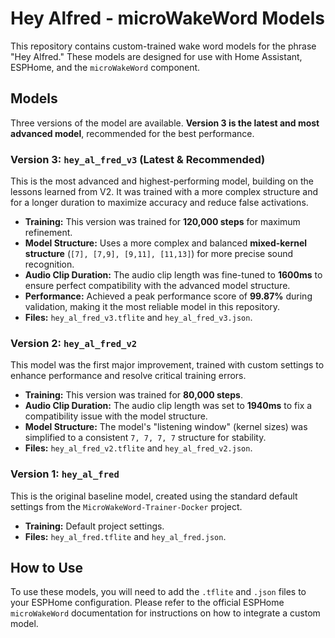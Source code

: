 # Hey Alfred - microWakeWord Models

This repository contains custom-trained wake word models for the phrase "Hey Alfred." These models are designed for use with Home Assistant, ESPHome, and the `microWakeWord` component.

## Models

Three versions of the model are available. **Version 3 is the latest and most advanced model**, recommended for the best performance.

### Version 3: `hey_al_fred_v3` (Latest & Recommended)

This is the most advanced and highest-performing model, building on the lessons learned from V2. It was trained with a more complex structure and for a longer duration to maximize accuracy and reduce false activations.

*   **Training:** This version was trained for **120,000 steps** for maximum refinement.
*   **Model Structure:** Uses a more complex and balanced **mixed-kernel structure** (`[7], [7,9], [9,11], [11,13]`) for more precise sound recognition.
*   **Audio Clip Duration:** The audio clip length was fine-tuned to **1600ms** to ensure perfect compatibility with the advanced model structure.
*   **Performance:** Achieved a peak performance score of **99.87%** during validation, making it the most reliable model in this repository.
*   **Files:** `hey_al_fred_v3.tflite` and `hey_al_fred_v3.json`.

### Version 2: `hey_al_fred_v2`

This model was the first major improvement, trained with custom settings to enhance performance and resolve critical training errors.

*   **Training:** This version was trained for **80,000 steps**.
*   **Audio Clip Duration:** The audio clip length was set to **1940ms** to fix a compatibility issue with the model structure.
*   **Model Structure:** The model's "listening window" (kernel sizes) was simplified to a consistent `7, 7, 7, 7` structure for stability.
*   **Files:** `hey_al_fred_v2.tflite` and `hey_al_fred_v2.json`.

### Version 1: `hey_al_fred`

This is the original baseline model, created using the standard default settings from the `MicroWakeWord-Trainer-Docker` project.

*   **Training:** Default project settings.
*   **Files:** `hey_al_fred.tflite` and `hey_al_fred.json`.

## How to Use

To use these models, you will need to add the `.tflite` and `.json` files to your ESPHome configuration. Please refer to the official ESPHome `microWakeWord` documentation for instructions on how to integrate a custom model.

